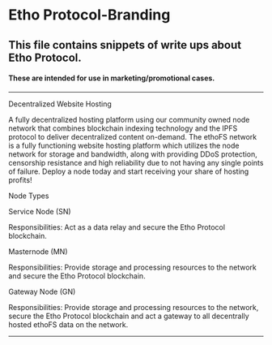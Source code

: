 # Etho Protocol-Branding

## This file contains snippets of write ups about Etho Protocol.

#### These are intended for use in marketing/promotional cases.

---

Decentralized Website Hosting

A fully decentralized hosting platform using our community owned node network that combines blockchain indexing technology and the IPFS protocol to deliver decentralized content on-demand. The ethoFS network is a fully functioning website hosting platform which utilizes the node network for storage and bandwidth, along with providing DDoS protection, censorship resistance and high reliability due to not having any single points of failure. Deploy a node today and start receiving your share of hosting profits!

Node Types

Service Node (SN)

Responsibilities: Act as a data relay and secure the Etho Protocol blockchain.

Masternode (MN)

Responsibilities: Provide storage and processing resources to the network and secure the Etho Protocol blockchain.

Gateway Node (GN)

Responsibilities: Provide storage and processing resources to the network, secure the Etho Protocol blockchain and act a gateway to all decentrally hosted ethoFS data on the network.

---
